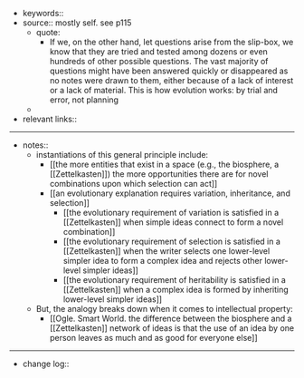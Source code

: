 - keywords::
- source:: mostly self. see p115
    - quote:
        - If we, on the other hand, let questions arise from the slip-box, we know that they are tried and tested among dozens or even hundreds of other possible questions. The vast majority of questions might have been answered quickly or disappeared as no notes were drawn to them, either because of a lack of interest or a lack of material. This is how evolution works: by trial and error, not planning
    - 
- relevant links::
- ------------------------------
- notes::
    - instantiations of this general principle include:
        - [[the more entities that exist in a space (e.g., the biosphere, a [[Zettelkasten]]) the more opportunities there are for novel combinations upon which selection can act]]
        - [[an evolutionary explanation requires variation, inheritance, and selection]]
            - [[the evolutionary requirement of variation is satisfied in a [[Zettelkasten]] when simple ideas connect to form a novel combination]]
            - [[the evolutionary requirement of selection is satisfied in a [[Zettelkasten]] when the writer selects one lower-level simpler idea to form a complex idea and rejects other lower-level simpler ideas]]
            - [[the evolutionary requirement of heritability is satisfied in a [[Zettelkasten]] when a complex idea is formed by inheriting lower-level simpler ideas]]
    - But, the analogy breaks down when it comes to intellectual property:
        - [[Ogle. Smart World. the difference between the biosphere and a [[Zettelkasten]] network of ideas is that the use of an idea by one person leaves as much and as good for everyone else]]
- ------------------------------
- change log::
